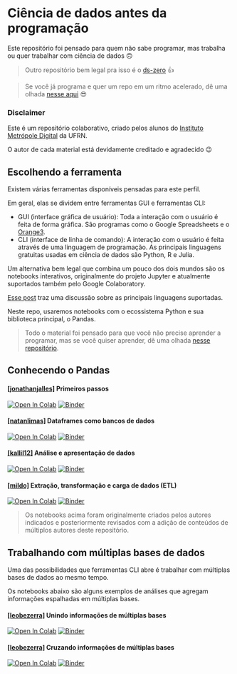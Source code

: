# Ciência de dados antes da programação

Este repositório foi pensado para quem não sabe programar, mas trabalha ou quer trabalhar com ciência de dados 🙃

> Outro repositório bem legal pra isso é o [ds-zero](https://github.com/leobezerra/ds-zero) 👍

> Se você já programa e quer um repo em um ritmo acelerado, dê uma olhada [nesse aqui](https://github.com/ivanovitchm/datascience_one_2019_1) 😎

### Disclaimer

Este é um repositório colaborativo, criado pelos alunos do [Instituto Metrópole Digital](imd.ufrn.br) da UFRN.

O autor de cada material está devidamente creditado e agradecido 😉 

## Escolhendo a ferramenta

Existem várias ferramentas disponíveis pensadas para este perfil.

Em geral, elas se dividem entre ferramentas GUI e ferramentas CLI:
- GUI (interface gráfica de usuário): Toda a interação com o usuário é feita de forma gráfica. São programas como o Google Spreadsheets e o [Orange3](https://orange.biolab.si). 
- CLI (interface de linha de comando): A interação com o usuário é feita através de uma linguagem de programação. As principais linguagens gratuitas usadas em ciência de dados são Python, R e Julia.

Um alternativa bem legal que combina um pouco dos dois mundos são os notebooks interativos, originalmente do projeto Jupyter e atualmente suportados também pelo Google Colaboratory.

[Esse post](https://medium.com/@leobezerra_90682/python-r-messi-and-cristiano-d2b5278dbd5a) traz uma discussão sobre as principais linguagens suportadas.

Neste repo, usaremos notebooks com o ecossistema Python e sua biblioteca principal, o Pandas.

> Todo o material foi pensado para que você não precise aprender a programar, mas se você quiser aprender, dê uma olhada [nesse repositório](https://github.com/leobezerra/python-zero).

## Conhecendo o Pandas

#### [[jonathanjalles]](https://github.com/jonathanjalles) Primeiros passos 
[![Open In Colab](https://colab.research.google.com/assets/colab-badge.svg)](https://colab.research.google.com/github/leobezerra/pandas-zero/blob/master/notebooks/PassoPasso.ipynb)
[![Binder](https://mybinder.org/badge_logo.svg)](https://mybinder.org/v2/gh/leobezerra/pandas-zero/master/)

#### [[natanlimas]](https://github.com/natanlimas) Dataframes como bancos de dados 

[![Open In Colab](https://colab.research.google.com/assets/colab-badge.svg)](https://colab.research.google.com/github/leobezerra/pandas-zero/blob/master/notebooks/DataframeBD.ipynb)
[![Binder](https://mybinder.org/badge_logo.svg)](https://mybinder.org/v2/gh/leobezerra/pandas-zero/master/)

#### [[kallil12]](https://github.com/kallil12) Análise e apresentação de dados

[![Open In Colab](https://colab.research.google.com/assets/colab-badge.svg)](https://colab.research.google.com/github/leobezerra/pandas-zero/blob/master/notebooks/Visualizacao.ipynb)
[![Binder](https://mybinder.org/badge_logo.svg)](https://mybinder.org/v2/gh/leobezerra/pandas-zero/master/)

#### [[mildo]](https://github.com/mildo) Extração, transformação e carga de dados (ETL)

[![Open In Colab](https://colab.research.google.com/assets/colab-badge.svg)](https://colab.research.google.com/github/leobezerra/pandas-zero/blob/master/notebooks/ETL.ipynb)
[![Binder](https://mybinder.org/badge_logo.svg)](https://mybinder.org/v2/gh/leobezerra/pandas-zero/master/)

> Os notebooks acima foram originalmente criados pelos autores indicados e posteriormente revisados com a adição de conteúdos de múltiplos autores deste repositório.

## Trabalhando com múltiplas bases de dados

Uma das possibilidades que ferramentas CLI abre é trabalhar com múltiplas bases de dados ao mesmo tempo.

Os notebooks abaixo são alguns exemplos de análises que agregam informações espalhadas em múltiplas bases.

#### [[leobezerra]](https://github.com/leobezerra) Unindo informações de múltiplas bases
[![Open In Colab](https://colab.research.google.com/assets/colab-badge.svg)](https://colab.research.google.com/github/leobezerra/pandas-zero/blob/master/notebooks/UFRN-diversidade.ipynb)
[![Binder](https://mybinder.org/badge_logo.svg)](https://mybinder.org/v2/gh/leobezerra/pandas-zero/master/)

#### [[leobezerra]](https://github.com/leobezerra) Cruzando informações de múltiplas bases
[![Open In Colab](https://colab.research.google.com/assets/colab-badge.svg)](https://colab.research.google.com/github/leobezerra/pandas-zero/blob/master/notebooks/UFRN-disciplinas.ipynb)
[![Binder](https://mybinder.org/badge_logo.svg)](https://mybinder.org/v2/gh/leobezerra/pandas-zero/master/)
